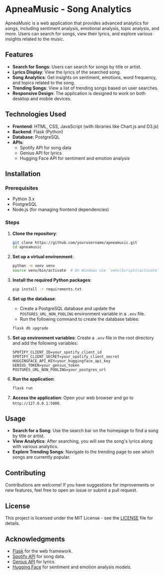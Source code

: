 # ApneaMusic - Song Analytics

ApneaMusic is a web application that provides advanced analytics for songs, including sentiment analysis, emotional analysis, topic analysis, and more. Users can search for songs, view their lyrics, and explore various insights related to the music.

## Features

- **Search for Songs**: Users can search for songs by title or artist.
- **Lyrics Display**: View the lyrics of the searched song.
- **Song Analytics**: Get insights on sentiment, emotions, word frequency, and topics related to the song.
- **Trending Songs**: View a list of trending songs based on user searches.
- **Responsive Design**: The application is designed to work on both desktop and mobile devices.

## Technologies Used

- **Frontend**: HTML, CSS, JavaScript (with libraries like Chart.js and D3.js)
- **Backend**: Flask (Python)
- **Database**: PostgreSQL
- **APIs**: 
  - Spotify API for song data
  - Genius API for lyrics
  - Hugging Face API for sentiment and emotion analysis

## Installation

### Prerequisites

- Python 3.x
- PostgreSQL
- Node.js (for managing frontend dependencies)

### Steps

1. **Clone the repository**:
   ```bash
   git clone https://github.com/yourusername/apneamusic.git
   cd apneamusic
   ```

2. **Set up a virtual environment**:
   ```bash
   python -m venv venv
   source venv/bin/activate  # On Windows use `venv\Scripts\activate`
   ```

3. **Install the required Python packages**:
   ```bash
   pip install -r requirements.txt
   ```

4. **Set up the database**:
   - Create a PostgreSQL database and update the `POSTGRES_URL_NON_POOLING` environment variable in a `.env` file.
   - Run the following command to create the database tables:
   ```bash
   flask db upgrade
   ```

5. **Set up environment variables**:
   Create a `.env` file in the root directory and add the following variables:
   ```plaintext
   SPOTIFY_CLIENT_ID=your_spotify_client_id
   SPOTIFY_CLIENT_SECRET=your_spotify_client_secret
   HUGGINGFACE_API_KEY=your_huggingface_api_key
   GENIUS_TOKEN=your_genius_token
   POSTGRES_URL_NON_POOLING=your_postgres_url
   ```

6. **Run the application**:
   ```bash
   flask run
   ```

7. **Access the application**:
   Open your web browser and go to `http://127.0.0.1:5000`.

## Usage

- **Search for a Song**: Use the search bar on the homepage to find a song by title or artist.
- **View Analytics**: After searching, you will see the song's lyrics along with various analytics.
- **Explore Trending Songs**: Navigate to the trending page to see which songs are currently popular.

## Contributing

Contributions are welcome! If you have suggestions for improvements or new features, feel free to open an issue or submit a pull request.

## License

This project is licensed under the MIT License - see the [LICENSE](LICENSE) file for details.

## Acknowledgments

- [Flask](https://flask.palletsprojects.com/) for the web framework.
- [Spotify API](https://developer.spotify.com/documentation/web-api/) for song data.
- [Genius API](https://docs.genius.com/) for lyrics.
- [Hugging Face](https://huggingface.co/) for sentiment and emotion analysis models.
